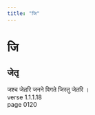 ```yaml
---
title: "जि"
---
```


# जि
## जेतृ
जश्च जेतरि जनने विगते जिस्तु जेतरि ।<BR>verse 1.1.1.18<BR>page 0120

